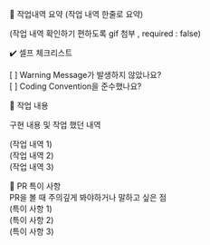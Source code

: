 📑 작업내역 요약
(작업 내역 한줄로 요약)

(작업 내역 확인하기 편하도록 gif 첨부 , required : false)


✔️ 셀프 체크리스트

[ ] Warning Message가 발생하지 않았나요?  
[ ] Coding Convention을 준수했나요?  



💬 작업 내용


구현 내용 및 작업 했던 내역

(작업 내역 1)  
(작업 내역 2)  
(작업 내역 3)  

🚧 PR 특이 사항  
PR을 볼 때 주의깊게 봐야하거나 말하고 싶은 점  
(특이 사항 1)  
(특이 사항 2)  
(특이 사항 3)  
